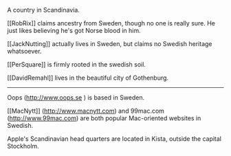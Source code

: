 A country in Scandinavia.

[[RobRix]] claims ancestry from Sweden, though no one is really sure. He just likes believing he's got Norse blood in him.

[[JackNutting]] actually lives in Sweden, but claims no Swedish heritage whatsoever.

[[PerSquare]] is firmly rooted in the swedish soil.

[[DavidRemahl]] lives in the beautiful city of Gothenburg.

----

Oops (http://www.oops.se ) is based in Sweden.

[[MacNytt]] (http://www.macnytt.com) and 99mac.com (http://www.99mac.com) are both popular Mac-oriented websites in Swedish.

Apple's Scandinavian head quarters are located in Kista, outside the capital Stockholm.